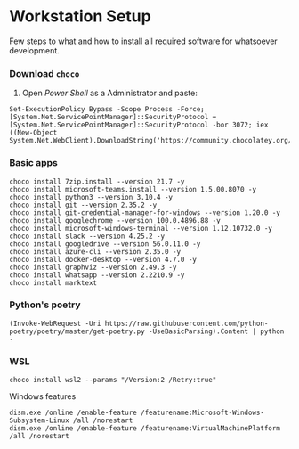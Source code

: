 # Workstation Setup

Few steps to what and how to install all required software for whatsoever development.

### Download `choco`

1. Open _Power Shell_ as a Administrator and paste:
```
Set-ExecutionPolicy Bypass -Scope Process -Force; [System.Net.ServicePointManager]::SecurityProtocol = [System.Net.ServicePointManager]::SecurityProtocol -bor 3072; iex ((New-Object System.Net.WebClient).DownloadString('https://community.chocolatey.org/install.ps1'))
```

### Basic apps

```
choco install 7zip.install --version 21.7 -y
choco install microsoft-teams.install --version 1.5.00.8070 -y
choco install python3 --version 3.10.4 -y
choco install git --version 2.35.2 -y
choco install git-credential-manager-for-windows --version 1.20.0 -y
choco install googlechrome --version 100.0.4896.88 -y
choco install microsoft-windows-terminal --version 1.12.10732.0 -y
choco install slack --version 4.25.2 -y
choco install googledrive --version 56.0.11.0 -y
choco install azure-cli --version 2.35.0 -y
choco install docker-desktop --version 4.7.0 -y
choco install graphviz --version 2.49.3 -y
choco install whatsapp --version 2.2210.9 -y
choco install marktext
```


### Python's poetry

```
(Invoke-WebRequest -Uri https://raw.githubusercontent.com/python-poetry/poetry/master/get-poetry.py -UseBasicParsing).Content | python -
```

### WSL 

```
choco install wsl2 --params "/Version:2 /Retry:true"
```

Windows features

```
dism.exe /online /enable-feature /featurename:Microsoft-Windows-Subsystem-Linux /all /norestart
dism.exe /online /enable-feature /featurename:VirtualMachinePlatform /all /norestart

```
